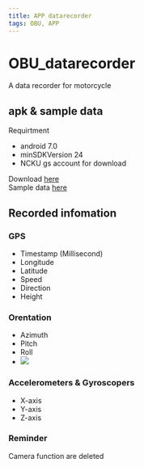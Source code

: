 ```yaml
---
title: APP datarecorder
tags: OBU, APP
---
```

# OBU_datarecorder  
A data recorder for motorcycle  
## apk & sample data
Requirtment  
- android 7.0  
- minSDKVersion 24  
- NCKU gs account for download  

Download [here](https://drive.google.com/file/d/1SZgidTb2Q80iOQYNG5AGS45iKCstPV3W/view?usp=sharing)  
Sample data [here](https://drive.google.com/drive/folders/1tL4g6NGuaKE_Op1P9AoYpZd_CbNQA561?usp=sharing)


## Recorded infomation  
### GPS  
- Timestamp (Millisecond)  
- Longitude  
- Latitude  
- Speed  
- Direction  
- Height  
### Orentation  
- Azimuth  
- Pitch  
- Roll  
- ![](https://i.imgur.com/zLCxS6h.png)  

### Accelerometers & Gyroscopers  
- X-axis  
- Y-axis  
- Z-axis  


### Reminder  
Camera function are deleted  